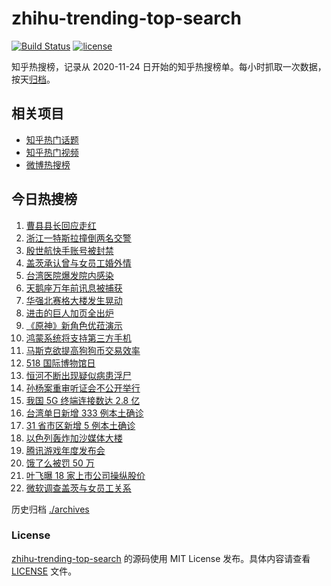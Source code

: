 # zhihu-trending-top-search

[![Build Status](https://github.com/justjavac/zhihu-trending-top-search/workflows/ci/badge.svg?branch=main)](https://github.com/justjavac/zhihu-trending-top-search/actions)
[![license](https://img.shields.io/github/license/justjavac/zhihu-trending-top-search)](https://github.com/justjavac/zhihu-trending-top-search/blob/main/LICENSE)

知乎热搜榜，记录从 2020-11-24 日开始的知乎热搜榜单。每小时抓取一次数据，按天[归档](./archives)。

## 相关项目

- [知乎热门话题](https://github.com/justjavac/zhihu-trending-hot-questions)
- [知乎热门视频](https://github.com/justjavac/zhihu-trending-hot-video)
- [微博热搜榜](https://github.com/justjavac/weibo-trending-hot-search)

## 今日热搜榜

<!-- BEGIN -->
<!-- 最后更新时间 Tue May 18 2021 23:07:16 GMT+0800 (China Standard Time) -->

1. [曹县县长回应走红](https://www.zhihu.com/search?q=曹县)
2. [浙江一特斯拉撞倒两名交警](https://www.zhihu.com/search?q=特斯拉)
3. [殷世航快手账号被封禁](https://www.zhihu.com/search?q=殷世航)
4. [盖茨承认曾与女员工婚外情](https://www.zhihu.com/search?q=比尔盖茨)
5. [台湾医院爆发院内感染](https://www.zhihu.com/search?q=台湾疫情)
6. [天鹅座万年前讯息被捕获](https://www.zhihu.com/search?q=天鹅座)
7. [华强北赛格大楼发生晃动](https://www.zhihu.com/search?q=华强北)
8. [进击的巨人加页全出炉](https://www.zhihu.com/search?q=进击的巨人)
9. [《原神》新角色优菈演示](https://www.zhihu.com/search?q=原神)
10. [鸿蒙系统将支持第三方手机](https://www.zhihu.com/search?q=鸿蒙系统)
11. [马斯克欲提高狗狗币交易效率](https://www.zhihu.com/search?q=马斯克)
12. [518 国际博物馆日](https://www.zhihu.com/search?q=博物馆日)
13. [恒河不断出现疑似病患浮尸](https://www.zhihu.com/search?q=恒河)
14. [孙杨案重审听证会不公开举行](https://www.zhihu.com/search?q=孙杨)
15. [我国 5G 终端连接数达 2.8 亿](https://www.zhihu.com/search?q=5g)
16. [台湾单日新增 333 例本土确诊](https://www.zhihu.com/search?q=台湾疫情)
17. [31 省市区新增 5 例本土确诊](https://www.zhihu.com/search?q=31省市区新增)
18. [以色列轰炸加沙媒体大楼](https://www.zhihu.com/search?q=以色列)
19. [腾讯游戏年度发布会](https://www.zhihu.com/search?q=腾讯游戏)
20. [饿了么被罚 50 万](https://www.zhihu.com/search?q=饿了么)
21. [叶飞曝 18 家上市公司操纵股价](https://www.zhihu.com/search?q=叶飞)
22. [微软调查盖茨与女员工关系](https://www.zhihu.com/search?q=比尔盖茨)

<!-- END -->

历史归档 [./archives](./archives)

### License

[zhihu-trending-top-search](https://github.com/justjavac/zhihu-trending-top-search)
的源码使用 MIT License 发布。具体内容请查看 [LICENSE](./LICENSE) 文件。
